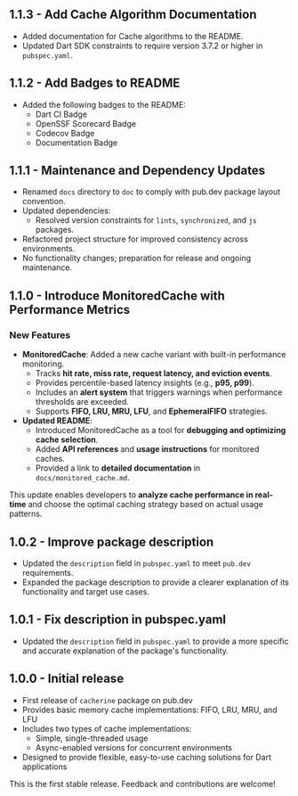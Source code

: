 ## 1.1.3 - Add Cache Algorithm Documentation

- Added documentation for Cache algorithms to the README.
- Updated Dart SDK constraints to require version 3.7.2 or higher in `pubspec.yaml`.

## 1.1.2 - Add Badges to README

- Added the following badges to the README:
  - Dart CI Badge
  - OpenSSF Scorecard Badge
  - Codecov Badge
  - Documentation Badge

## 1.1.1 - Maintenance and Dependency Updates

- Renamed `docs` directory to `doc` to comply with pub.dev package layout convention.
- Updated dependencies:
  - Resolved version constraints for `lints`, `synchronized`, and `js` packages.
- Refactored project structure for improved consistency across environments.
- No functionality changes; preparation for release and ongoing maintenance.

## 1.1.0 - Introduce MonitoredCache with Performance Metrics

### New Features

- **MonitoredCache**: Added a new cache variant with built-in performance monitoring.
  - Tracks **hit rate, miss rate, request latency, and eviction events**.
  - Provides percentile-based latency insights (e.g., **p95, p99**).
  - Includes an **alert system** that triggers warnings when performance thresholds are exceeded.
  - Supports **FIFO, LRU, MRU, LFU**, and **EphemeralFIFO** strategies.
- **Updated README**:
  - Introduced MonitoredCache as a tool for **debugging and optimizing cache selection**.
  - Added **API references** and **usage instructions** for monitored caches.
  - Provided a link to **detailed documentation** in `docs/monitored_cache.md`.

This update enables developers to **analyze cache performance in real-time** and choose the optimal caching strategy based on actual usage patterns.

## 1.0.2 - Improve package description

- Updated the `description` field in `pubspec.yaml` to meet `pub.dev` requirements.
- Expanded the package description to provide a clearer explanation of its functionality and target use cases.

## 1.0.1 - Fix description in pubspec.yaml

- Updated the `description` field in `pubspec.yaml` to provide a more specific and accurate explanation of the package's functionality.

## 1.0.0 - Initial release

- First release of `cacherine` package on pub.dev
- Provides basic memory cache implementations: FIFO, LRU, MRU, and LFU
- Includes two types of cache implementations:
  - Simple, single-threaded usage
  - Async-enabled versions for concurrent environments
- Designed to provide flexible, easy-to-use caching solutions for Dart applications

This is the first stable release. Feedback and contributions are welcome!
